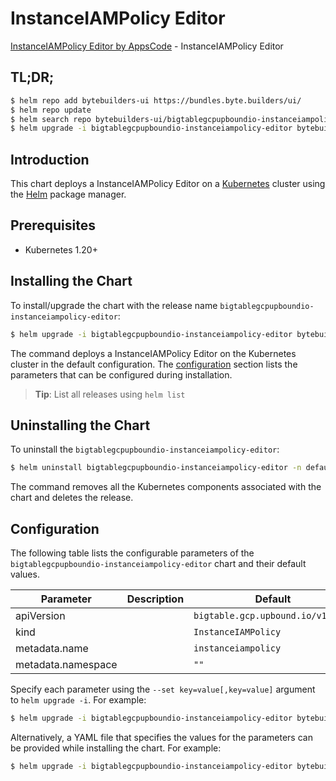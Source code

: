 # InstanceIAMPolicy Editor

[InstanceIAMPolicy Editor by AppsCode](https://byte.builders) - InstanceIAMPolicy Editor

## TL;DR;

```bash
$ helm repo add bytebuilders-ui https://bundles.byte.builders/ui/
$ helm repo update
$ helm search repo bytebuilders-ui/bigtablegcpupboundio-instanceiampolicy-editor --version=v0.4.18
$ helm upgrade -i bigtablegcpupboundio-instanceiampolicy-editor bytebuilders-ui/bigtablegcpupboundio-instanceiampolicy-editor -n default --create-namespace --version=v0.4.18
```

## Introduction

This chart deploys a InstanceIAMPolicy Editor on a [Kubernetes](http://kubernetes.io) cluster using the [Helm](https://helm.sh) package manager.

## Prerequisites

- Kubernetes 1.20+

## Installing the Chart

To install/upgrade the chart with the release name `bigtablegcpupboundio-instanceiampolicy-editor`:

```bash
$ helm upgrade -i bigtablegcpupboundio-instanceiampolicy-editor bytebuilders-ui/bigtablegcpupboundio-instanceiampolicy-editor -n default --create-namespace --version=v0.4.18
```

The command deploys a InstanceIAMPolicy Editor on the Kubernetes cluster in the default configuration. The [configuration](#configuration) section lists the parameters that can be configured during installation.

> **Tip**: List all releases using `helm list`

## Uninstalling the Chart

To uninstall the `bigtablegcpupboundio-instanceiampolicy-editor`:

```bash
$ helm uninstall bigtablegcpupboundio-instanceiampolicy-editor -n default
```

The command removes all the Kubernetes components associated with the chart and deletes the release.

## Configuration

The following table lists the configurable parameters of the `bigtablegcpupboundio-instanceiampolicy-editor` chart and their default values.

|     Parameter      | Description |                   Default                    |
|--------------------|-------------|----------------------------------------------|
| apiVersion         |             | <code>bigtable.gcp.upbound.io/v1beta1</code> |
| kind               |             | <code>InstanceIAMPolicy</code>               |
| metadata.name      |             | <code>instanceiampolicy</code>               |
| metadata.namespace |             | <code>""</code>                              |


Specify each parameter using the `--set key=value[,key=value]` argument to `helm upgrade -i`. For example:

```bash
$ helm upgrade -i bigtablegcpupboundio-instanceiampolicy-editor bytebuilders-ui/bigtablegcpupboundio-instanceiampolicy-editor -n default --create-namespace --version=v0.4.18 --set apiVersion=bigtable.gcp.upbound.io/v1beta1
```

Alternatively, a YAML file that specifies the values for the parameters can be provided while
installing the chart. For example:

```bash
$ helm upgrade -i bigtablegcpupboundio-instanceiampolicy-editor bytebuilders-ui/bigtablegcpupboundio-instanceiampolicy-editor -n default --create-namespace --version=v0.4.18 --values values.yaml
```
